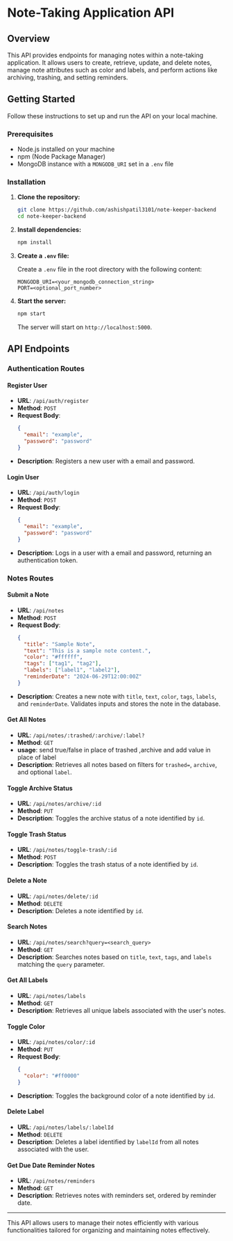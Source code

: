 # Note-Taking Application API

## Overview

This API provides endpoints for managing notes within a note-taking application. It allows users to create, retrieve, update, and delete notes, manage note attributes such as color and labels, and perform actions like archiving, trashing, and setting reminders.

## Getting Started

Follow these instructions to set up and run the API on your local machine.

### Prerequisites

- Node.js installed on your machine
- npm (Node Package Manager)
- MongoDB instance with a `MONGODB_URI` set in a `.env` file

### Installation

1. **Clone the repository:**

    ```bash
    git clone https://github.com/ashishpatil3101/note-keeper-backend
    cd note-keeper-backend
    ```

2. **Install dependencies:**

    ```bash
    npm install
    ```

3. **Create a `.env` file:**

    Create a `.env` file in the root directory with the following content:
    ```
    MONGODB_URI=<your_mongodb_connection_string>
    PORT=<optional_port_number>
    ```

4. **Start the server:**

    ```bash
    npm start
    ```

   The server will start on `http://localhost:5000`. 

## API Endpoints

### Authentication Routes

#### Register User

- **URL**: `/api/auth/register`
- **Method**: `POST`
- **Request Body**:
    ```json
    {
      "email": "example",
      "password": "password"
    }
    ```
- **Description**: Registers a new user with a email and password.

#### Login User

- **URL**: `/api/auth/login`
- **Method**: `POST`
- **Request Body**:
    ```json
    {
      "email": "example",
      "password": "password"
    }
    ```
- **Description**: Logs in a user with a email and password, returning an authentication token.


### Notes Routes

#### Submit a Note

- **URL**: `/api/notes`
- **Method**: `POST`
- **Request Body**:
    ```json
    {
      "title": "Sample Note",
      "text": "This is a sample note content.",
      "color": "#ffffff",
      "tags": ["tag1", "tag2"],
      "labels": ["label1", "label2"],
      "reminderDate": "2024-06-29T12:00:00Z"
    }
    ```
- **Description**: Creates a new note with `title`, `text`, `color`, `tags`, `labels`, and `reminderDate`. Validates inputs and stores the note in the database.

#### Get All Notes

- **URL**: `/api/notes/:trashed/:archive/:label?`
- **Method**: `GET`
- **usage**: send true/false in place of trashed ,archive and add value in place of label
- **Description**: Retrieves all notes based on filters for `trashed=`, `archive`, and optional `label`.

#### Toggle Archive Status

- **URL**: `/api/notes/archive/:id`
- **Method**: `PUT`
- **Description**: Toggles the archive status of a note identified by `id`.

#### Toggle Trash Status

- **URL**: `/api/notes/toggle-trash/:id`
- **Method**: `POST`
- **Description**: Toggles the trash status of a note identified by `id`.

#### Delete a Note

- **URL**: `/api/notes/delete/:id`
- **Method**: `DELETE`
- **Description**: Deletes a note identified by `id`.

#### Search Notes

- **URL**: `/api/notes/search?query=<search_query>`
- **Method**: `GET`
- **Description**: Searches notes based on `title`, `text`, `tags`, and `labels` matching the `query` parameter.

#### Get All Labels

- **URL**: `/api/notes/labels`
- **Method**: `GET`
- **Description**: Retrieves all unique labels associated with the user's notes.

#### Toggle Color

- **URL**: `/api/notes/color/:id`
- **Method**: `PUT`
- **Request Body**:
    ```json
    {
      "color": "#ff0000"
    }
    ```
- **Description**: Toggles the background color of a note identified by `id`.

#### Delete Label

- **URL**: `/api/notes/labels/:labelId`
- **Method**: `DELETE`
- **Description**: Deletes a label identified by `labelId` from all notes associated with the user.

#### Get Due Date Reminder Notes

- **URL**: `/api/notes/reminders`
- **Method**: `GET`
- **Description**: Retrieves notes with reminders set, ordered by reminder date.


---

This API allows users to manage their notes efficiently with various functionalities tailored for organizing and maintaining notes effectively.
